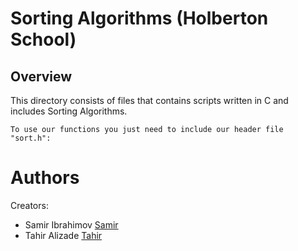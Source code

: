 # Sorting Algorithms (Holberton School)

## Overview
This directory consists of files that contains scripts written in C and includes Sorting Algorithms.
```
To use our functions you just need to include our header file "sort.h":
```
# Authors
Creators:
- Samir Ibrahimov [Samir](https://github.com/samiribrh)
- Tahir Alizade [Tahir](https://github.com/jamesbondie)
